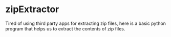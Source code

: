 # zipExtractor
Tired of using third party apps for extracting zip files, here is a basic python program that helps us to extract the contents of zip files.
